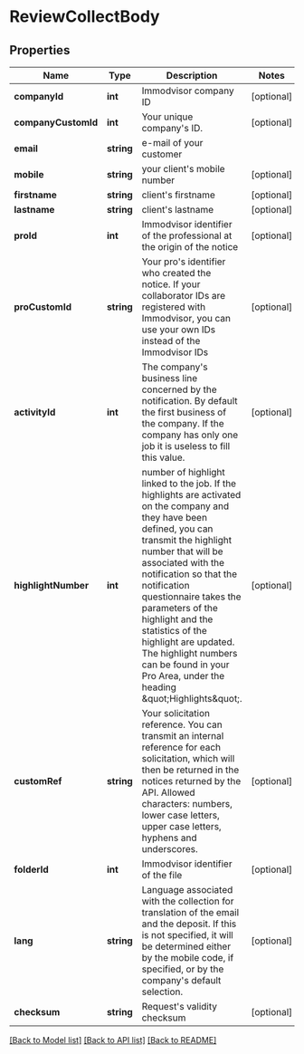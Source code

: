 # ReviewCollectBody

## Properties
Name | Type | Description | Notes
------------ | ------------- | ------------- | -------------
**companyId** | **int** | Immodvisor company ID | [optional] 
**companyCustomId** | **int** | Your unique company&#x27;s ID. | [optional] 
**email** | **string** | e-mail of your customer | 
**mobile** | **string** | your client&#x27;s mobile number | [optional] 
**firstname** | **string** | client&#x27;s firstname | [optional] 
**lastname** | **string** | client&#x27;s lastname | [optional] 
**proId** | **int** | Immodvisor identifier of the professional at the origin of the notice | [optional] 
**proCustomId** | **string** | Your pro&#x27;s identifier who created the notice. If your collaborator IDs are registered with Immodvisor, you can use your own IDs instead of the Immodvisor IDs | [optional] 
**activityId** | **int** | The company&#x27;s business line concerned by the notification. By default the first business of the company. If the company has only one job it is useless to fill this value. | [optional] 
**highlightNumber** | **int** | number of highlight linked to the job. If the highlights are activated on the company and they have been defined, you can transmit the highlight number that will be associated with the notification so that the notification questionnaire takes the parameters of the highlight and the statistics of the highlight are updated. The highlight numbers can be found in your Pro Area, under the heading \&quot;Highlights\&quot;. | [optional] 
**customRef** | **string** | Your solicitation reference. You can transmit an internal reference for each solicitation, which will then be returned in the notices returned by the API. Allowed characters: numbers, lower case letters, upper case letters, hyphens and underscores. | [optional] 
**folderId** | **int** | Immodvisor identifier of the file | [optional] 
**lang** | **string** | Language associated with the collection for translation of the email and the deposit. If this is not specified, it will be determined either by the mobile code, if specified, or by the company&#x27;s default selection. | [optional] 
**checksum** | **string** | Request&#x27;s validity checksum | [optional] 

[[Back to Model list]](../../README.md#documentation-for-models) [[Back to API list]](../../README.md#documentation-for-api-endpoints) [[Back to README]](../../README.md)

